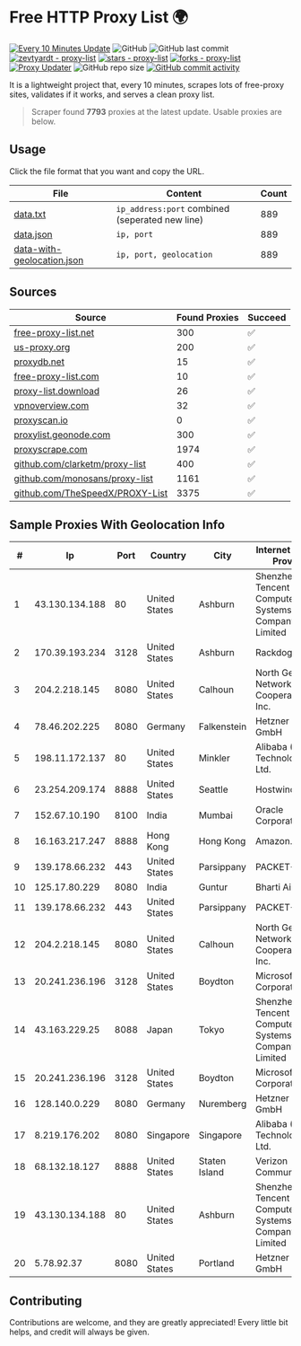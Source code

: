 
# Free HTTP Proxy List 🌍

[![Every 10 Minutes Update](https://github.com/mertguvencli/http-proxy-list/actions/workflows/main.yml/badge.svg?branch=main)](https://github.com/mertguvencli/http-proxy-list/actions/workflows/main.yml)
![GitHub](https://img.shields.io/github/license/mertguvencli/http-proxy-list)
![GitHub last commit](https://img.shields.io/github/last-commit/mertguvencli/http-proxy-list)
[![zevtyardt - proxy-list](https://img.shields.io/static/v1?label=zevtyardt&message=proxy-list&color=blue&logo=github)](https://github.com/zevtyardt/proxy-list "Go to GitHub repo")
[![stars - proxy-list](https://img.shields.io/github/stars/zevtyardt/proxy-list?style=social)](https://github.com/zevtyardt/proxy-list)
[![forks - proxy-list](https://img.shields.io/github/forks/zevtyardt/proxy-list?style=social)](https://github.com/zevtyardt/proxy-list)
[![Proxy Updater](https://github.com/zevtyardt/proxy-list/workflows/Proxy%20Updater/badge.svg)](https://github.com/zevtyardt/proxy-list/actions?query=workflow:"Proxy+Updater")
![GitHub repo size](https://img.shields.io/github/repo-size/zevtyardt/proxy-list)
[![GitHub commit activity](https://img.shields.io/github/commit-activity/m/zevtyardt/proxy-list?logo=commits)](https://github.com/zevtyardt/proxy-list/commits/main)

It is a lightweight project that, every 10 minutes, scrapes lots of free-proxy sites, validates if it works, and serves a clean proxy list.

> Scraper found **7793** proxies at the latest update. Usable proxies are below.

## Usage

Click the file format that you want and copy the URL.

|File|Content|Count|
|----|-------|-----|
|[data.txt](https://raw.githubusercontent.com/mertguvencli/http-proxy-list/main/proxy-list/data.txt)|`ip_address:port` combined (seperated new line)|889|
|[data.json](https://raw.githubusercontent.com/mertguvencli/http-proxy-list/main/proxy-list/data.json)|`ip, port`|889|
|[data-with-geolocation.json](https://raw.githubusercontent.com/mertguvencli/http-proxy-list/main/proxy-list/data-with-geolocation.json)|`ip, port, geolocation`|889|

## Sources

|Source|Found Proxies|Succeed|
|------|-------------|-------|
|[free-proxy-list.net](https://free-proxy-list.net)|300|✅|
|[us-proxy.org](https://www.us-proxy.org)|200|✅|
|[proxydb.net](http://proxydb.net)|15|✅|
|[free-proxy-list.com](https://free-proxy-list.com/?page=&port=&type%5B%5D=http&type%5B%5D=https&up_time=0&search=Search)|10|✅|
|[proxy-list.download](https://www.proxy-list.download/HTTP)|26|✅|
|[vpnoverview.com](https://vpnoverview.com/privacy/anonymous-browsing/free-proxy-servers)|32|✅|
|[proxyscan.io](https://www.proxyscan.io)|0|✅|
|[proxylist.geonode.com](https://proxylist.geonode.com/api/proxy-list?limit=300&page=1&sort_by=lastChecked&sort_type=desc&protocols=http,https)|300|✅|
|[proxyscrape.com](https://api.proxyscrape.com/v2/?request=displayproxies&protocol=http&timeout=10000&country=all&ssl=all&anonymity=all)|1974|✅|
|[github.com/clarketm/proxy-list](https://raw.githubusercontent.com/clarketm/proxy-list/master/proxy-list-raw.txt)|400|✅|
|[github.com/monosans/proxy-list](https://raw.githubusercontent.com/monosans/proxy-list/main/proxies/http.txt)|1161|✅|
|[github.com/TheSpeedX/PROXY-List](https://raw.githubusercontent.com/TheSpeedX/PROXY-List/master/http.txt)|3375|✅|


## Sample Proxies With Geolocation Info

|#|Ip|Port|Country|City|Internet Service Provider|
|-|--|----|-------|----|-------------------------|
|1|43.130.134.188|80|United States|Ashburn|Shenzhen Tencent Computer Systems Company Limited|
|2|170.39.193.234|3128|United States|Ashburn|Rackdog, LLC|
|3|204.2.218.145|8080|United States|Calhoun|North Georgia Network Cooperative, Inc.|
|4|78.46.202.225|8080|Germany|Falkenstein|Hetzner Online GmbH|
|5|198.11.172.137|80|United States|Minkler|Alibaba (US) Technology Co., Ltd.|
|6|23.254.209.174|8888|United States|Seattle|Hostwinds LLC.|
|7|152.67.10.190|8100|India|Mumbai|Oracle Corporation|
|8|16.163.217.247|8888|Hong Kong|Hong Kong|Amazon.com|
|9|139.178.66.232|443|United States|Parsippany|PACKET-HOST|
|10|125.17.80.229|8080|India|Guntur|Bharti Airtel|
|11|139.178.66.232|443|United States|Parsippany|PACKET-HOST|
|12|204.2.218.145|8080|United States|Calhoun|North Georgia Network Cooperative, Inc.|
|13|20.241.236.196|3128|United States|Boydton|Microsoft Corporation|
|14|43.163.229.25|8088|Japan|Tokyo|Shenzhen Tencent Computer Systems Company Limited|
|15|20.241.236.196|3128|United States|Boydton|Microsoft Corporation|
|16|128.140.0.229|8080|Germany|Nuremberg|Hetzner Online GmbH|
|17|8.219.176.202|8080|Singapore|Singapore|Alibaba (US) Technology Co., Ltd.|
|18|68.132.18.127|8888|United States|Staten Island|Verizon Communications|
|19|43.130.134.188|80|United States|Ashburn|Shenzhen Tencent Computer Systems Company Limited|
|20|5.78.92.37|8080|United States|Portland|Hetzner Online GmbH|



## Contributing

Contributions are welcome, and they are greatly appreciated! Every
little bit helps, and credit will always be given.

